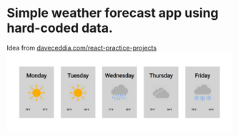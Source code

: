 # Simple weather forecast app using hard-coded data.
Idea from [daveceddia.com/react-practice-projects](https://daveceddia.com/react-practice-projects/)
![Image of Weather App](https://github.com/gunspartan/react-weather-app/blob/master/src/img/weather-app.PNG)
